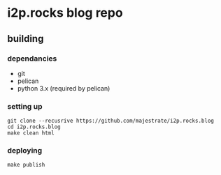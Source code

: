 # i2p.rocks blog repo #

## building ##

### dependancies ###

* git
* pelican
* python 3.x (required by pelican)

### setting up ###

    git clone --recusrive https://github.com/majestrate/i2p.rocks.blog
    cd i2p.rocks.blog
    make clean html

### deploying ###

    make publish

